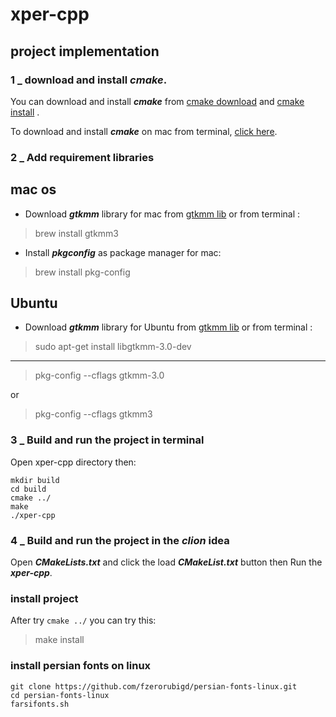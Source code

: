 # xper-cpp

## project implementation

### 1 _ download and install **_cmake_**.
You can download and install **_cmake_** from [cmake download](https://cmake.org/download/) and [cmake install](https://cmake.org/install/) .

To download and install **_cmake_** on mac from terminal, [click here](http://macappstore.org/cmake/).

### 2 _ Add requirement libraries 

## mac os
* Download **_gtkmm_** library for mac from [gtkmm lib](http://macappstore.org/gtkmm/) or from terminal :
> brew install gtkmm3 

* Install **_pkgconfig_** as package manager for mac:
> brew install pkg-config

## Ubuntu 
* Download **_gtkmm_** library for Ubuntu from [gtkmm lib](https://gtkmm.org/en/download.html) or from terminal :
> sudo apt-get install libgtkmm-3.0-dev

___

> pkg-config  --cflags gtkmm-3.0

or 

> pkg-config  --cflags gtkmm3




### 3 _ Build and run the project in terminal
Open xper-cpp directory then:

```
mkdir build
cd build
cmake ../
make 
./xper-cpp
``` 

### 4 _ Build and run the project in the **_clion_** idea
Open **_CMakeLists.txt_** and click the load **_CMakeList.txt_** button then Run the **_xper-cpp_**.

### install project

After try `cmake ../` you can try this:
> make install


### install persian fonts on linux
```
git clone https://github.com/fzerorubigd/persian-fonts-linux.git
cd persian-fonts-linux
farsifonts.sh
```